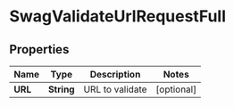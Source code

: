 
# SwagValidateUrlRequestFull

## Properties
Name | Type | Description | Notes
------------ | ------------- | ------------- | -------------
**URL** | **String** | URL to validate |  [optional]



